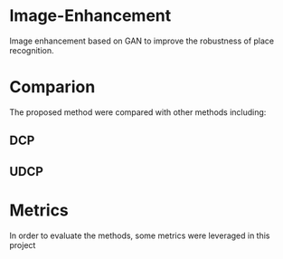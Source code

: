 # Image-Enhancement
Image enhancement based on GAN to improve the robustness of place recognition.

# Comparion
The proposed method were compared with other methods including:
## DCP

## UDCP
# Metrics
In order to evaluate the methods, some metrics were leveraged in this project